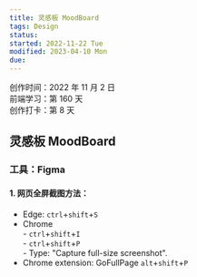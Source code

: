 ```yaml
---
title: 灵感板 MoodBoard
tags: Design
status: 
started: 2022-11-22 Tue
modified: 2023-04-10 Mon
due: 
---
```

创作时间：2022 年 11 月 2 日  
前端学习：第 160 天  
创作打卡：第 8 天
## 灵感板 MoodBoard
### 工具：Figma
#### 1. 网页全屏截图方法：
- Edge: `ctrl`+`shift`+`S`
- Chrome  
      - `ctrl`+`shift`+`I`  
      - `ctrl`+`shift`+`P`  
      - Type: "Capture full-size screenshot".
- Chrome extension: GoFullPage `alt`+`shift`+`P`
